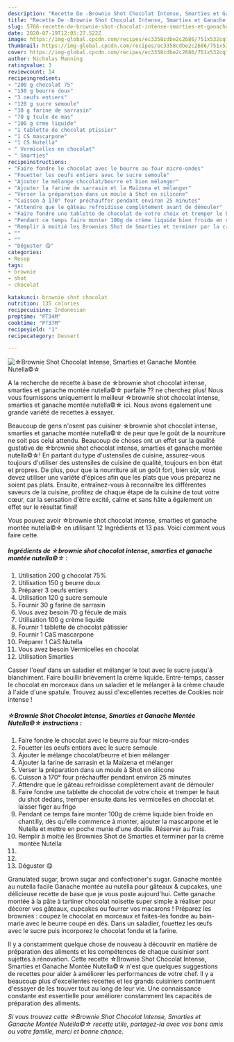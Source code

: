 ```yaml
---
description: "Recette De ☆Brownie Shot Chocolat Intense, Smarties et Ganache Montée Nutella©☆"
title: "Recette De ☆Brownie Shot Chocolat Intense, Smarties et Ganache Montée Nutella©☆"
slug: 5766-recette-de-brownie-shot-chocolat-intense-smarties-et-ganache-montee-nutella
date: 2020-07-19T12:05:27.522Z
image: https://img-global.cpcdn.com/recipes/ec3358cdbe2c2686/751x532cq70/☆brownie-shot-chocolat-intense-smarties-et-ganache-montee-nutella☆-photo-principale-de-la-recette.jpg
thumbnail: https://img-global.cpcdn.com/recipes/ec3358cdbe2c2686/751x532cq70/☆brownie-shot-chocolat-intense-smarties-et-ganache-montee-nutella☆-photo-principale-de-la-recette.jpg
cover: https://img-global.cpcdn.com/recipes/ec3358cdbe2c2686/751x532cq70/☆brownie-shot-chocolat-intense-smarties-et-ganache-montee-nutella☆-photo-principale-de-la-recette.jpg
author: Nicholas Manning
ratingvalue: 3
reviewcount: 14
recipeingredient:
- "200 g chocolat 75"
- "150 g beurre doux"
- "3 oeufs entiers"
- "120 g sucre semoule"
- "30 g farine de sarrasin"
- "70 g fcule de mas"
- "100 g crme liquide"
- "1 tablette de chocolat ptissier"
- "1 CS mascarpone"
- "1 CS Nutella"
- " Vermicelles en chocolat"
- " Smarties"
recipeinstructions:
- "Faire fondre le chocolat avec le beurre au four micro-ondes"
- "Fouetter les oeufs entiers avec le sucre semoule"
- "Ajouter le mélange chocolat/beurre et bien mélanger"
- "Ajouter la farine de sarrasin et la Maïzena et mélanger"
- "Verser la préparation dans un moule à Shot en silicone"
- "Cuisson à 170° four préchauffer pendant environ 25 minutes"
- "Attendre que le gâteau refroidisse complètement avant de démouler"
- "Faire fondre une tablette de chocolat de votre choix et tremper le haut du shot dedans, tremper ensuite dans les vermicelles en chocolat et laisser figer au frigo"
- "Pendant ce temps faire monter 100g de crème liquide bien froide en chantilly, dès qu&#39;elle commence à monter, ajouter la mascarpone et le Nutella et mettre en poche munie d&#39;une douille. Réserver au frais."
- "Remplir à moitié les Brownies Shot de Smarties et terminer par la crème montée Nutella"
- ""
- ""
- "Déguster 😋"
categories:
- Resep
tags:
- brownie
- shot
- chocolat

katakunci: brownie shot chocolat 
nutrition: 135 calories
recipecuisine: Indonesian
preptime: "PT34M"
cooktime: "PT37M"
recipeyield: "1"
recipecategory: Dessert

---
```



![☆Brownie Shot Chocolat Intense, Smarties et Ganache Montée Nutella©☆](https://img-global.cpcdn.com/recipes/ec3358cdbe2c2686/751x532cq70/☆brownie-shot-chocolat-intense-smarties-et-ganache-montee-nutella☆-photo-principale-de-la-recette.jpg)

A la recherche de recette à base de ☆brownie shot chocolat intense, smarties et ganache montée nutella©☆ parfaite ?? ne cherchez plus! Nous vous fournissons uniquement le meilleur ☆brownie shot chocolat intense, smarties et ganache montée nutella©☆ ici. Nous avons également une grande variété de recettes à essayer.

Beaucoup de gens n'osent pas cuisiner ☆brownie shot chocolat intense, smarties et ganache montée nutella©☆ de peur que le goût de la nourriture ne soit pas celui attendu. Beaucoup de choses ont un effet sur la qualité gustative de ☆brownie shot chocolat intense, smarties et ganache montée nutella©☆! En partant du type d'ustensiles de cuisine, assurez-vous toujours d'utiliser des ustensiles de cuisine de qualité, toujours en bon état et propres. De plus, pour que la nourriture ait un goût fort, bien sûr, vous devez utiliser une variété d'épices afin que les plats que vous préparez ne soient pas plats. Ensuite, entraînez-vous à reconnaître les différentes saveurs de la cuisine, profitez de chaque étape de la cuisine de tout votre cœur, car la sensation d'être excité, calme et sans hâte a également un effet sur le résultat final!

<!--inarticleads1-->

Vous pouvez avoir ☆brownie shot chocolat intense, smarties et ganache montée nutella©☆ en utilisant 12 Ingrédients et 13 pas. Voici comment vous faire cette.

##### Ingrédients de ☆brownie shot chocolat intense, smarties et ganache montée nutella©☆ :

1. Utilisation 200 g chocolat 75%
1. Utilisation 150 g beurre doux
1. Préparer 3 oeufs entiers
1. Utilisation 120 g sucre semoule
1. Fournir 30 g farine de sarrasin
1. Vous avez besoin 70 g fécule de maïs
1. Utilisation 100 g crème liquide
1. Fournir 1 tablette de chocolat pâtissier
1. Fournir 1 CàS mascarpone
1. Préparer 1 CàS Nutella
1. Vous avez besoin  Vermicelles en chocolat
1. Utilisation  Smarties


Casser l&#39;oeuf dans un saladier et mélanger le tout avec le sucre jusqu&#39;à blanchiment. Faire bouillir brièvement la crème liquide. Entre-temps, casser le chocolat en morceaux dans un saladier et le mélanger à la crème chaude à l&#39;aide d&#39;une spatule. Trouvez aussi d&#39;excellentes recettes de Cookies noir intense ! 

<!--inarticleads2-->

##### ☆Brownie Shot Chocolat Intense, Smarties et Ganache Montée Nutella©☆ instructions :

1. Faire fondre le chocolat avec le beurre au four micro-ondes
1. Fouetter les oeufs entiers avec le sucre semoule
1. Ajouter le mélange chocolat/beurre et bien mélanger
1. Ajouter la farine de sarrasin et la Maïzena et mélanger
1. Verser la préparation dans un moule à Shot en silicone
1. Cuisson à 170° four préchauffer pendant environ 25 minutes
1. Attendre que le gâteau refroidisse complètement avant de démouler
1. Faire fondre une tablette de chocolat de votre choix et tremper le haut du shot dedans, tremper ensuite dans les vermicelles en chocolat et laisser figer au frigo
1. Pendant ce temps faire monter 100g de crème liquide bien froide en chantilly, dès qu&#39;elle commence à monter, ajouter la mascarpone et le Nutella et mettre en poche munie d&#39;une douille. Réserver au frais.
1. Remplir à moitié les Brownies Shot de Smarties et terminer par la crème montée Nutella
1. 
1. 
1. Déguster 😋


Granulated sugar, brown sugar and confectioner&#39;s sugar. Ganache montée au nutella facile Ganache montée au nutella pour gâteaux &amp; cupcakes, une délicieuse recette de base que je vous poste aujourd&#39;hui. Cette ganache montée à la pâte à tartiner chocolat noisette super simple à réaliser pour décorer vos gâteaux, cupcakes ou fourrer vos macarons ! Préparez les brownies : coupez le chocolat en morceaux et faites-les fondre au bain-marie avec le beurre coupé en dés. Dans un saladier, fouettez les œufs avec le sucre puis incorporez le chocolat fondu et la farine. 

<!--inarticleads1-->

<p>
Il y a constamment quelque chose de nouveau à découvrir en matière de préparation des aliments et les compétences de chaque cuisinier sont sujettes à rénovation. Cette recette ☆Brownie Shot Chocolat Intense, Smarties et Ganache Montée Nutella©☆ n'est que quelques suggestions de recettes pour aider à améliorer les performances de votre chef. Il y a beaucoup plus d'excellentes recettes et les grands cuisiniers continuent d'essayer de les trouver tout au long de leur vie. Une connaissance constante est essentielle pour améliorer constamment les capacités de préparation des aliments.
</p>

<p>
<i>Si vous trouvez cette ☆Brownie Shot Chocolat Intense, Smarties et Ganache Montée Nutella©☆ recette utile, partagez-la avec vos bons amis ou votre famille, merci et bonne chance.</i>
</p>
